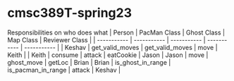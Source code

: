 # cmsc389T-spring23


Responsibilities on who does what
| Person      | PacMan Class | Ghost Class | Map Class | Reviewer Class |
| ----------- | ----------- | ----------- | ----------- | ----------- |
| Keshav      | get_valid_moves       | get_valid_moves       | move       | Keith       |
| Keith   | consume        | attack             | eatCookie       | Jason
| Jason      | move       | ghost_move         | getLoc       | Brian
| Brian   | is_ghost_in_range        | is_pacman_in_range       | attack       | Keshav       |
